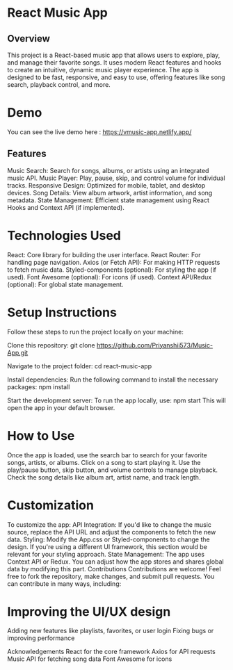 # React Music App

## Overview
This project is a React-based music app that allows users to explore, play, and manage their favorite songs. It uses modern React features and hooks to create an intuitive, dynamic music player experience. The app is designed to be fast, responsive, and easy to use, offering features like song search, playback control, and more.

# Demo 
You can see the live demo here : https://vmusic-app.netlify.app/

## Features
Music Search: Search for songs, albums, or artists using an integrated music API.
Music Player: Play, pause, skip, and control volume for individual tracks.
Responsive Design: Optimized for mobile, tablet, and desktop devices.
Song Details: View album artwork, artist information, and song metadata.
State Management: Efficient state management using React Hooks and Context API (if implemented).


# Technologies Used
React: Core library for building the user interface.
React Router: For handling page navigation.
Axios (or Fetch API): For making HTTP requests to fetch music data.
Styled-components (optional): For styling the app (if used).
Font Awesome (optional): For icons (if used).
Context API/Redux (optional): For global state management.

# Setup Instructions
Follow these steps to run the project locally on your machine:

Clone this repository:
git clone https://github.com/Priyanshii573/Music-App.git

Navigate to the project folder:
cd react-music-app

Install dependencies:
Run the following command to install the necessary packages:
npm install

Start the development server:
To run the app locally, use:
npm start
This will open the app in your default browser.

# How to Use
Once the app is loaded, use the search bar to search for your favorite songs, artists, or albums.
Click on a song to start playing it.
Use the play/pause button, skip button, and volume controls to manage playback.
Check the song details like album art, artist name, and track length.

# Customization
To customize the app:
API Integration: If you'd like to change the music source, replace the API URL and adjust the components to fetch the new data.
Styling: Modify the App.css or Styled-components to change the design. If you're using a different UI framework, this section would be relevant for your styling approach.
State Management: The app uses Context API or Redux. You can adjust how the app stores and shares global data by modifying this part.
Contributions
Contributions are welcome! Feel free to fork the repository, make changes, and submit pull requests. You can contribute in many ways, including:

# Improving the UI/UX design
Adding new features like playlists, favorites, or user login
Fixing bugs or improving performance

Acknowledgements
React for the core framework
Axios for API requests 
Music API for fetching song data
Font Awesome for icons 



